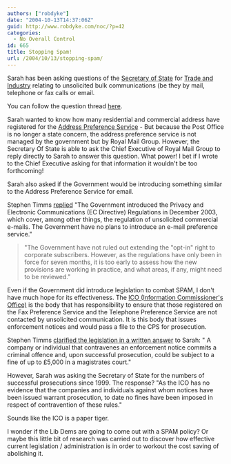 ```yaml
---
authors: ["robdyke"]
date: "2004-10-13T14:37:06Z"
guid: http://www.robdyke.com/noc/?p=42
categories:
  - No Overall Control
id: 665
title: Stopping Spam!
url: /2004/10/13/stopping-spam/
---
```

Sarah has been asking questions of the [Secretary of State](http://www.theyworkforyou.com/glossary/?gl=23) for [Trade and Industry](http://www.dti.gov.uk/) relating to unsolicited bulk communications (be they by mail, telephone or fax calls or email.

You can follow the question thread [here](http://www.theyworkforyou.com/mp/recent/?pid=11350#n4).

Sarah wanted to know how many residential and commercial address have registered for the [Address Preference Service](http://www.mpsonline.org.uk/mpsr/) - But because the Post Office is no longer a state concern, the address preference service is not managed by the government but by Royal Mail Group. However, the Secretary Of State is able to ask the Chief Executive of Royal Mail Group to reply directly to Sarah to answer this question. What power! I bet if I wrote to the Chief Executive asking for that information it wouldn't be too forthcoming!

Sarah also asked if the Government would be introducing something similar to the Address Preference Service for email.

Stephen Timms [replied](http://www.theyworkforyou.com/wrans/?id=2004-09-01.757W.0&m=1350#g757W.1) "The Government introduced the Privacy and Electronic Communications (EC Directive) Regulations in December 2003, which cover, among other things, the regulation of unsolicited commercial e-mails. The Government have no plans to introduce an e-mail preference service."

> "The Government have not ruled out extending the "opt-in" right to corporate subscribers. However, as the regulations have only been in force for seven months, it is too early to assess how the new provisions are working in practice, and what areas, if any, might need to be reviewed."

Even if the Government did introduce legislation to combat SPAM, I don't have much hope for its effectiveness. The [ICO (Information Commissioner's Office)](http://www.informationcommissioner.gov.uk/) is the body that has responsibility to ensure that those registered on the Fax Preference Service and the Telephone Preference Service are not contacted by unsolicited communication. It is this body that issues enforcement notices and would pass a file to the CPS for prosecution.

Stephen Timms [clarified the legislation in a written answer](http://www.theyworkforyou.com/wrans/?id=2004-09-01.765W.3&m=1350#g765W.4) to Sarah: " A company or individual that contravenes an enforcement notice commits a criminal offence and, upon successful prosecution, could be subject to a fine of up to £5,000 in a magistrates court."

However, Sarah was asking the Secretary of State for the numbers of successful prosecutions since 1999. The response? "As the ICO has no evidence that the companies and individuals against whom notices have been issued warrant prosecution, to date no fines have been imposed in respect of contravention of these rules."

Sounds like the ICO is a paper tiger.

I wonder if the Lib Dems are going to come out with a SPAM policy? Or maybe this little bit of research was carried out to discover how effective current legislation / administration is in order to workout the cost saving of abolishing it.
